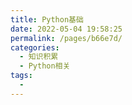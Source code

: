 ```yaml
---
title: Python基础
date: 2022-05-04 19:58:25
permalink: /pages/b66e7d/
categories:
  - 知识积累
  - Python相关
tags:
  - 
---
```

